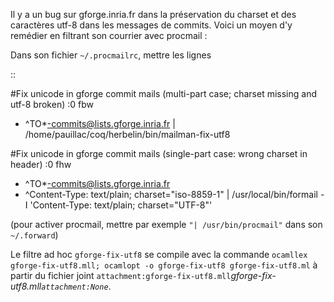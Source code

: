Il y a un bug sur gforge.inria.fr dans la préservation du charset et des caractères utf-8 dans les messages de commits. Voici un moyen d'y remédier en filtrant son courrier avec procmail :

Dans son fichier ``~/.procmailrc``, mettre les lignes

::

   #Fix unicode in gforge commit mails (multi-part case; charset missing and utf-8 broken)
   :0 fbw
   * ^TO*-commits@lists.gforge.inria.fr
   | /home/pauillac/coq/herbelin/bin/mailman-fix-utf8

   #Fix unicode in gforge commit mails (single-part case: wrong charset in header)
   :0 fhw
   * ^TO*-commits@lists.gforge.inria.fr
   * ^Content-Type: text/plain; charset="iso-8859-1"
   | /usr/local/bin/formail -I 'Content-Type: text/plain; charset="UTF-8"'

(pour activer procmail, mettre par exemple ``"| /usr/bin/procmail"`` dans son ``~/.forward``)

Le filtre ad hoc ``gforge-fix-utf8`` se compile avec la commande ``ocamllex gforge-fix-utf8.mll; ocamlopt -o gforge-fix-utf8 gforge-fix-utf8.ml`` à partir du fichier joint `attachment:gforge-fix-utf8.mll`_gforge-fix-utf8.mll`attachment:None`_.

